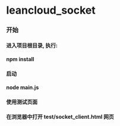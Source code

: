 # leancloud_socket
### 开始
#### 进入项目根目录, 执行:
#### npm install
####
#### 启动
#### node main.js
####
#### 使用测试页面
#### 在浏览器中打开 test/socket_client.html 网页
